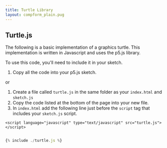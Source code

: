 ```yaml
---
title: Turtle Library
layout: compform_plain.pug
---
```


## Turtle.js

The following is a basic implementation of a graphics turtle. This implementation is written in Javascript and uses the p5.js library.

To use this code, you'll need to include it in your sketch.

1. Copy all the code into your p5.js sketch.

or

1. Create a file called `turtle.js` in the same folder as your `index.html` and `sketch.js`
2. Copy the code listed at the bottom of the page into your new file.
3. In `index.html` add the following line just before the `script` tag that includes your `sketch.js` script.

```
<script language="javascript" type="text/javascript" src="turtle.js"></script>
```

```javascript

{% include ./turtle.js %}

```
